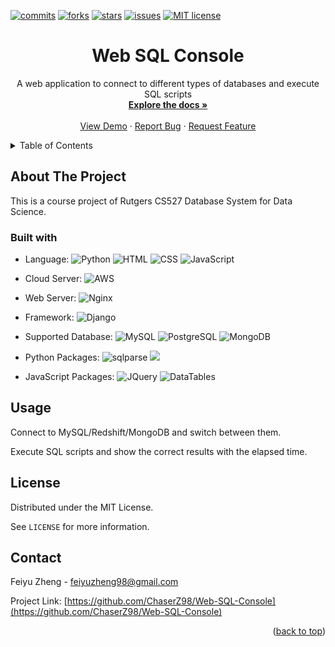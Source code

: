 <div id="top"></div>

[![commits](https://badgen.net/github/commits/ChaserZ98/Web-SQL-Console/main)](https://GitHub.com/ChaserZ98/Web-SQL-Console/graphs/commit-activity)
[![forks](https://badgen.net/github/forks/ChaserZ98/Web-SQL-Console)](https://GitHub.com/ChaserZ98/Web-SQL-Console/network/members)
[![stars](https://badgen.net/github/stars/ChaserZ98/Web-SQL-Console)](https://GitHub.com/ChaserZ98/Web-SQL-Console/stargazers)
[![issues](https://img.shields.io/github/issues/ChaserZ98/Web-SQL-Console)](https://GitHub.com/ChaserZ98/Web-SQL-Console/issues/)
[![MIT license](https://img.shields.io/badge/License-MIT-blue.svg)](https://lbesson.mit-license.org/)

<div align="center">
  <h1 align="center">Web SQL Console</h1>
  <p align="center">
    A web application to connect to different types of databases and execute SQL scripts
    <br />
    <a href="https://GitHub.com/ChaserZ98/Web-SQL-Console"><strong>Explore the docs »</strong></a>
    <br />
    <br />
    <a href="https://GitHub.com/ChaserZ98/Web-SQL-Console">View Demo</a>
    ·
    <a href="https://GitHub.com/ChaserZ98/Web-SQL-Console/issues">Report Bug</a>
    ·
    <a href="https://GitHub.com/ChaserZ98/Web-SQL-Console/issues">Request Feature</a>
  </p>
</div>

<details>
  <summary>Table of Contents</summary>
  <ol>
    <li>
      <a href="#about-the-project">About The Project</a>
      <ul>
        <li><a href="#built-with">Built With</a></li>
      </ul>
    </li>
    <li><a href="#usage">Usage</a></li>
    <li><a href="#license">License</a></li>
    <li><a href="#contact">Contact</a></li>
  </ol>
</details>

## About The Project

This is a course project of Rutgers CS527 Database System for Data Science.

### Built with

* Language:
![Python](https://img.shields.io/badge/Python-3776AB?style=for-the-badge&logo=python&logoColor=white)
![HTML](https://img.shields.io/badge/HTML-239120?style=for-the-badge&logo=html5&logoColor=white)
![CSS](	https://img.shields.io/badge/CSS3-1572B6?style=for-the-badge&logo=css3&logoColor=white)
![JavaScript](https://img.shields.io/badge/JavaScript-F7DF1E?style=for-the-badge&logo=javascript&logoColor=black)

* Cloud Server:
![AWS](https://img.shields.io/badge/Amazon_AWS-232F3E?style=for-the-badge&logo=amazon-aws&logoColor=white)

* Web Server:
![Nginx](https://img.shields.io/badge/nginx-%23009639.svg?style=for-the-badge&logo=nginx&logoColor=white)

* Framework:
![Django](https://img.shields.io/badge/Django-092E20?style=for-the-badge&logo=django&logoColor=white)

* Supported Database:
![MySQL](https://img.shields.io/badge/MySQL-00000F?style=for-the-badge&logo=mysql&logoColor=white)
![PostgreSQL](https://img.shields.io/badge/PostgreSQL-316192?style=for-the-badge&logo=postgresql&logoColor=white)
![MongoDB](https://img.shields.io/badge/MongoDB-4EA94B?style=for-the-badge&logo=mongodb&logoColor=white)

* Python Packages:
![sqlparse](https://img.shields.io/badge/sqlparse-0.4.2-brightgreen)
![](https://img.shields.io/badge/mo--sql--parsing-8.146.22081-brightgreen)

* JavaScript Packages:
![JQuery](https://img.shields.io/badge/JQuery-1.8.0-brightgreen)
![DataTables](https://img.shields.io/badge/DataTables-1.10.24-brightgreen)

## Usage

Connect to MySQL/Redshift/MongoDB and switch between them.

Execute SQL scripts and show the correct results with the elapsed time.

## License

Distributed under the MIT License.

See `LICENSE` for more information.

## Contact

Feiyu Zheng - [feiyuzheng98@gmail.com](mailto:feiyuzheng98@gmail.com)

Project Link: [https://github.com/ChaserZ98/Web-SQL-Console](https://github.com/ChaserZ98/Web-SQL-Console)

<p align="right">(<a href="#top">back to top</a>)</p>